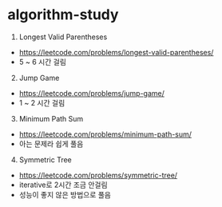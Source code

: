 # algorithm-study

1. Longest Valid Parentheses
  * https://leetcode.com/problems/longest-valid-parentheses/
  * 5 ~ 6 시간 걸림

2. Jump Game
  * https://leetcode.com/problems/jump-game/
  * 1 ~ 2 시간 걸림

3. Minimum Path Sum
  * https://leetcode.com/problems/minimum-path-sum/
  * 아는 문제라 쉽게 풀음

4. Symmetric Tree
  * https://leetcode.com/problems/symmetric-tree/
  * iterative로 2시간 조금 안걸림
  * 성능이 좋지 않은 방법으로 풀음

